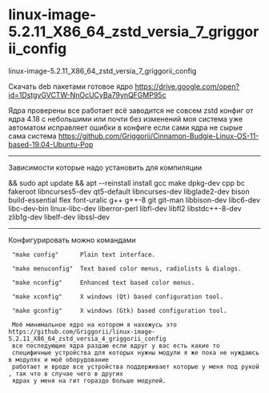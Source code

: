 # linux-image-5.2.11_X86_64_zstd_versia_7_griggorii_config
linux-image-5.2.11_X86_64_zstd_versia_7_griggorii_config

Скачать deb пакетами готовое ядро https://drive.google.com/open?id=1DstgvGVCTW-NnOcUCyBa79ynQFGMP95c

Ядра проверены все работает всё заводится не совсем zstd конфиг от ядра 4.18 с небольшими или почти без изменений моя система 
уже автоматом исправляет ошибки в конфиге если сами ядра не сырые сама система https://github.com/Griggorii/Cinnamon-Budgie-Linux-OS-11-based-19.04-Ubuntu-Pop

-----------------------------------------------------------------------------------------------------------------------------

Зависимости которые надо установить для компиляции 

&& sudo apt update && apt --reinstall install gcc make dpkg-dev cpp bc fakeroot libncurses5-dev qt5-default libncurses-dev libglade2-dev bison build-essential flex font-uralic g++ g++-8 git git-man libbison-dev libc6-dev libc-dev-bin linux-libc-dev liberror-perl libfl-dev libfl2 libstdc++-8-dev zlib1g-dev libelf-dev libssl-dev 

-----------------------------------------------------------------------------------------------------------------------------



Конфигурировать можно командами 

     "make config"      Plain text interface.

     "make menuconfig"  Text based color menus, radiolists & dialogs.

     "make nconfig"     Enhanced text based color menus.

     "make xconfig"     X windows (Qt) based configuration tool.

     "make gconfig"     X windows (Gtk) based configuration tool.
     
     Моё минимальное ядро на котором я нахожусь это https://github.com/Griggorii/linux-image-5.2.11_X86_64_zstd_versia_4_griggorii_config 
     все последующие ядра раздаю если вдруг у вас есть какие то 
     специфичные устройства для которых нужны модули я же пока не нуждаюсь в модулях и моё оборудование
     работает и вроде все устройства поддерживает которые у меня под рукой , так что в случае чего в других 
     ядрах у меня на гит гораздо больше модулей.
